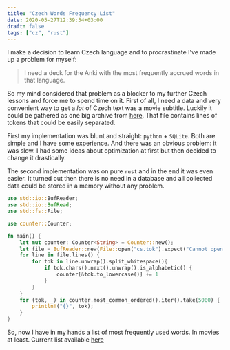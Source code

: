 ```yaml
---
title: "Czech Words Frequency List"
date: 2020-05-27T12:39:54+03:00
draft: false
tags: ["cz", "rust"]
---
```


I make a decision to learn Czech language and to procrastinate I've made up a problem for myself:

> I need a deck for the Anki with the most frequently accrued words in that language. 

So my mind considered that problem as a blocker to my further Czech lessons and force me to spend time on it. 
First of all, I need a data and very convenient way to get a *lot* of Czech text was a movie subtitle. Luckily it could be gathered as one big archive from [here](https://object.pouta.csc.fi/OPUS-OpenSubtitles/v2018/mono/cs.tok.gz). That file contains lines of tokens that could be easily separated.

First my implementation was blunt and straight: `python` + `SQLite`. Both are simple and I have some experience. And there was an obvious problem: it was slow. I had some ideas about optimization at first but then decided to change it drastically.

The second implementation was on pure `rust` and in the end it was even easier. It turned out then there is no need in a database and all collected data could be stored in a memory without any problem.

```rust
use std::io::BufReader;
use std::io::BufRead;
use std::fs::File;

use counter::Counter;

fn main() {
    let mut counter: Counter<String> = Counter::new();
    let file = BufReader::new(File::open("cs.tok").expect("Cannot open file."));
    for line in file.lines() {
        for tok in line.unwrap().split_whitespace(){
            if tok.chars().next().unwrap().is_alphabetic() {
                counter[&tok.to_lowercase()] += 1
            }
        }
    }
    for (tok, _) in counter.most_common_ordered().iter().take(5000) {
        println!("{}", tok);
    }
}
```

So, now I have in my hands a list of most frequently used words. In movies at least. Current list available [here](/czfrq.tar.gz)
